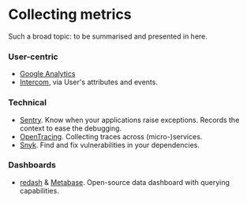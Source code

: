 # Collecting metrics

Such a broad topic: to be summarised and presented in here.

### User-centric

- [Google Analytics](https://analytics.google.com)
- [Intercom](https://intercom.com), via User's attributes and events.

### Technical

- [Sentry](https://sentry.io). Know when your applications raise exceptions. Records the context to ease the debugging.
- [OpenTracing](http://opentracing.io/). Collecting traces across (micro-)services.
- [Snyk](https://snyk.io/). Find and fix vulnerabilities in your dependencies.

### Dashboards

- [redash](https://redash.io/) & [Metabase](https://metabase.io). Open-source data dashboard with querying capabilities.
